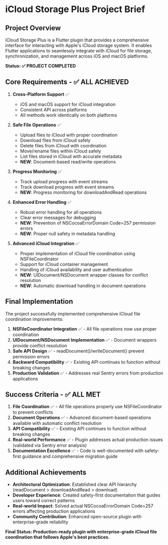 # iCloud Storage Plus Project Brief

## Project Overview
iCloud Storage Plus is a Flutter plugin that provides a comprehensive interface for interacting with Apple's iCloud storage system. It enables Flutter applications to seamlessly integrate with iCloud for file storage, synchronization, and management across iOS and macOS platforms.

**Status: ✅ PROJECT COMPLETED**

## Core Requirements - ✅ ALL ACHIEVED

1. **Cross-Platform Support** ✅
   - iOS and macOS support for iCloud integration
   - Consistent API across platforms
   - All methods work identically on both platforms

2. **Safe File Operations** ✅
   - Upload files to iCloud with proper coordination
   - Download files from iCloud safely
   - Delete files from iCloud with coordination
   - Move/rename files within iCloud safely
   - List files stored in iCloud with accurate metadata
   - **NEW**: Document-based read/write operations

3. **Progress Monitoring** ✅
   - Track upload progress with event streams
   - Track download progress with event streams
   - **NEW**: Progress monitoring for downloadAndRead operations

4. **Enhanced Error Handling** ✅
   - Robust error handling for all operations
   - Clear error messages for debugging
   - **NEW**: Prevention of NSCocoaErrorDomain Code=257 permission errors
   - **NEW**: Proper null safety in metadata handling

5. **Advanced iCloud Integration** ✅
   - Proper implementation of iCloud file coordination using NSFileCoordinator
   - Support for iCloud container management
   - Handling of iCloud availability and user authentication
   - **NEW**: UIDocument/NSDocument wrapper classes for conflict resolution
   - **NEW**: Automatic download handling in document operations

## Final Implementation

The project successfully implemented comprehensive iCloud file coordination improvements:

1. **NSFileCoordinator Integration** ✅ - All file operations now use proper coordination
2. **UIDocument/NSDocument Implementation** ✅ - Document wrappers provide conflict resolution
3. **Safe API Design** ✅ - readDocument()/writeDocument() prevent permission errors
4. **Backward Compatibility** ✅ - Existing API continues to function without breaking changes
5. **Production Validation** ✅ - Addresses real Sentry errors from production applications

## Success Criteria - ✅ ALL MET

1. **File Coordination** ✅ - All file operations properly use NSFileCoordinator to prevent conflicts
2. **Document Operations** ✅ - Advanced document-based operations available with automatic conflict resolution
3. **API Compatibility** ✅ - Existing API continues to function without breaking changes
4. **Real-world Performance** ✅ - Plugin addresses actual production issues (validated via Sentry error analysis)
5. **Documentation Excellence** ✅ - Code is well-documented with safety-first guidance and comprehensive migration guide

## Additional Achievements

- **Architectural Optimization**: Established clear API hierarchy (readDocument > downloadAndRead > download)
- **Developer Experience**: Created safety-first documentation that guides users toward correct patterns
- **Real-world Impact**: Solved actual NSCocoaErrorDomain Code=257 errors affecting production applications
- **Community Contribution**: Enhanced open-source plugin with enterprise-grade reliability

**Final Status: Production-ready plugin with enterprise-grade iCloud file coordination that follows Apple's best practices.**

